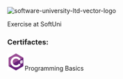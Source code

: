 ![software-university-ltd-vector-logo](https://user-images.githubusercontent.com/78408524/170858705-b4a85e10-ea3d-4f76-87f7-347b5d51a15b.png)

Exercise at SoftUni

<h3 align="left">Certifactes:</h3>
<p align="left"> <a href="https://softuni.bg/certificates/details/100273/0b43e777" target="_blank" rel="noreferrer"> <img src="https://raw.githubusercontent.com/devicons/devicon/master/icons/csharp/csharp-original.svg" alt="csharp" width="40" height="40" </a><a>Programming Basics</a></p>
